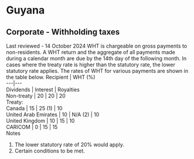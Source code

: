# Guyana
## Corporate - Withholding taxes
Last reviewed - 14 October 2024
WHT is chargeable on gross payments to non-residents. A WHT return and the aggregate of all payments made during a calendar month are due by the 14th day of the following month. In cases where the treaty rate is higher than the statutory rate, the lower statutory rate applies. The rates of WHT for various payments are shown in the table below.
Recipient | WHT (%)  
---|---  
Dividends | Interest | Royalties  
Non-treaty | 20 | 20 | 20  
Treaty:  
Canada | 15 | 25 (1) | 10  
United Arab Emirates | 10 | N/A (2) | 10  
United Kingdom | 10 | 15 | 10  
CARICOM | 0 | 15 | 15  
Notes
  1. The lower statutory rate of 20% would apply.
  2. Certain conditions to be met.


